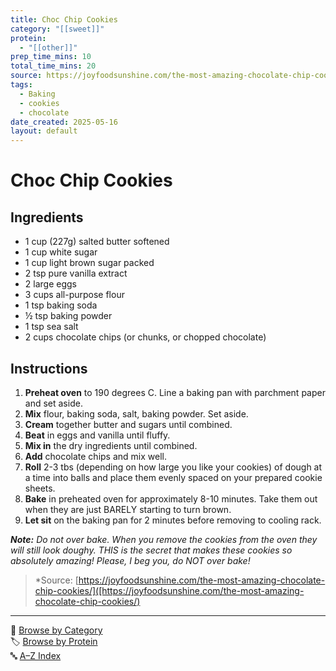 ```yaml
---
title: Choc Chip Cookies
category: "[[sweet]]"
protein:
  - "[[other]]"
prep_time_mins: 10
total_time_mins: 20
source: https://joyfoodsunshine.com/the-most-amazing-chocolate-chip-cookies/
tags:
  - Baking
  - cookies
  - chocolate
date_created: 2025-05-16
layout: default
---
```


# Choc Chip Cookies

## Ingredients

- 1 cup (227g) salted butter softened
- 1 cup white sugar
- 1 cup light brown sugar packed
- 2 tsp pure vanilla extract
- 2 large eggs
- 3 cups all-purpose flour
- 1 tsp baking soda
- ½ tsp baking powder
- 1 tsp sea salt
- 2 cups chocolate chips (or chunks, or chopped chocolate)

## Instructions

1. **Preheat oven** to 190 degrees C. Line a baking pan with parchment paper and set aside.
2. **Mix** flour, baking soda, salt, baking powder. Set aside.
3. **Cream** together butter and sugars until combined.
4. **Beat** in eggs and vanilla until fluffy.
5. **Mix in** the dry ingredients until combined.
6. **Add** chocolate chips and mix well.
7. **Roll** 2-3 tbs (depending on how large you like your cookies) of dough at a time into balls and place them evenly spaced on your prepared cookie sheets.
8. **Bake** in preheated oven for approximately 8-10 minutes. Take them out when they are just BARELY starting to turn brown.
9. **Let sit** on the baking pan for 2 minutes before removing to cooling rack.

***Note:** Do not over bake. When you remove the cookies from the oven they will still look doughy. THIS is the secret that makes these cookies so absolutely amazing! Please, I beg you, do NOT over bake!*

> *Source: [https://joyfoodsunshine.com/the-most-amazing-chocolate-chip-cookies/]([https://joyfoodsunshine.com/the-most-amazing-chocolate-chip-cookies/)

---

📁 [Browse by Category](../indexes/categories.md)  
🏷️ [Browse by Protein](../indexes/protein.md)  
🔤 [A–Z Index](../indexes/alphabet.md)
